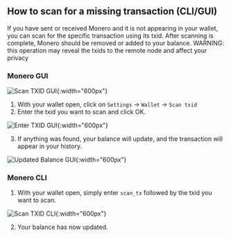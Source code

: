 ## How to scan for a missing transaction (CLI/GUI)

If you have sent or received Monero and it is not appearing in your wallet, you can scan for the specific transaction using its txid.
After scanning is complete, Monero should be removed or added to your balance. WARNING: this operation may reveal the txids to the remote node and affect your privacy

### Monero GUI

![Scan TXID GUI](https://raw.githubusercontent.com/plowsof/userguide-drafts/main/scan/scan_tx_1.png){:width="600px"}

1) With your wallet open, click on `Settings` -> `Wallet` -> `Scan txid`
2) Enter the txid you want to scan and click OK.

![Enter TXID GUI](https://raw.githubusercontent.com/plowsof/userguide-drafts/main/scan/scan_tx_2.png){:width="600px"}

3) If anything was found, your balance will update, and the transaction will appear in your history.

![Updated Balance GUI](https://raw.githubusercontent.com/plowsof/userguide-drafts/main/scan/scan_tx_3.png){:width="600px"}

### Monero CLI

1) With your wallet open, simply enter `scan_tx` followed by the txid you want to scan.

![Scan TXID CLI](https://raw.githubusercontent.com/plowsof/userguide-drafts/main/scan/scan_tx_4.png){:width="600px"}

2) Your balance has now updated.
